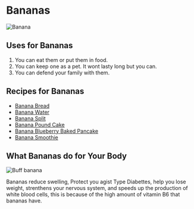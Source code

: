 # Bananas
![Banana](https://encrypted-tbn0.gstatic.com/images?q=tbn:ANd9GcRjds0quR3qmPd5CBTnEnzT575E0Me7pwRKqkvxQnus3EimHKieHQ)

## Uses for Bananas
1. You can eat them or put them in food.
2. You can keep one as a pet. It wont lasty long but you can.
3. You can defend your family with them.

## Recipes for Bananas
* [Banana Bread](https://www.allrecipes.com/recipe/20144/banana-banana-bread/)
* [Banana Water](https://www.allrecipes.com/video/9189/gam-gams-hot-banana-water/?internalSource=picture_play&referringId=270779&referringContentType=Recipe)
* [Banana Split](https://www.tasteofhome.com/recipes/all-american-banana-split/)
* [Banana Pound Cake](https://www.tasteofhome.com/recipes/banana-pound-cake/)
* [Banana Blueberry Baked Pancake](https://www.crazyforcrust.com/banana-blueberry-baked-pancake/)
* [Banana Smoothie](https://www.inspiredtaste.net/19907/simple-banana-smoothie-recipe/)

## What Bananas do for Your Body
![Buff banana](https://encrypted-tbn0.gstatic.com/images?q=tbn:ANd9GcTc3ioAXe0yYci6siqfIQN2g8-sBYApqjKt8XyTQygh4yGEyJmt) 

Bananas reduce swelling, Protect you agist Type  Diabettes, help you lose weight, strenthens your nervous system, and speeds up the production of white blood cells, this is because of the high amount of vitamin B6 that bananas have.

